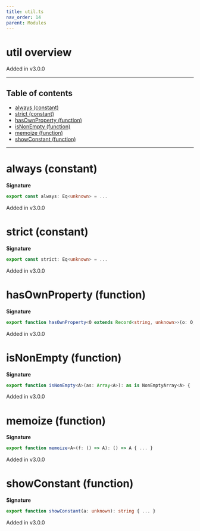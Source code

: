 ```yaml
---
title: util.ts
nav_order: 14
parent: Modules
---
```


# util overview

Added in v3.0.0

---

<h2 class="text-delta">Table of contents</h2>

- [always (constant)](#always-constant)
- [strict (constant)](#strict-constant)
- [hasOwnProperty (function)](#hasownproperty-function)
- [isNonEmpty (function)](#isnonempty-function)
- [memoize (function)](#memoize-function)
- [showConstant (function)](#showconstant-function)

---

# always (constant)

**Signature**

```ts
export const always: Eq<unknown> = ...
```

Added in v3.0.0

# strict (constant)

**Signature**

```ts
export const strict: Eq<unknown> = ...
```

Added in v3.0.0

# hasOwnProperty (function)

**Signature**

```ts
export function hasOwnProperty<O extends Record<string, unknown>>(o: O, k: string): k is keyof O & string { ... }
```

Added in v3.0.0

# isNonEmpty (function)

**Signature**

```ts
export function isNonEmpty<A>(as: Array<A>): as is NonEmptyArray<A> { ... }
```

Added in v3.0.0

# memoize (function)

**Signature**

```ts
export function memoize<A>(f: () => A): () => A { ... }
```

Added in v3.0.0

# showConstant (function)

**Signature**

```ts
export function showConstant(a: unknown): string { ... }
```

Added in v3.0.0
